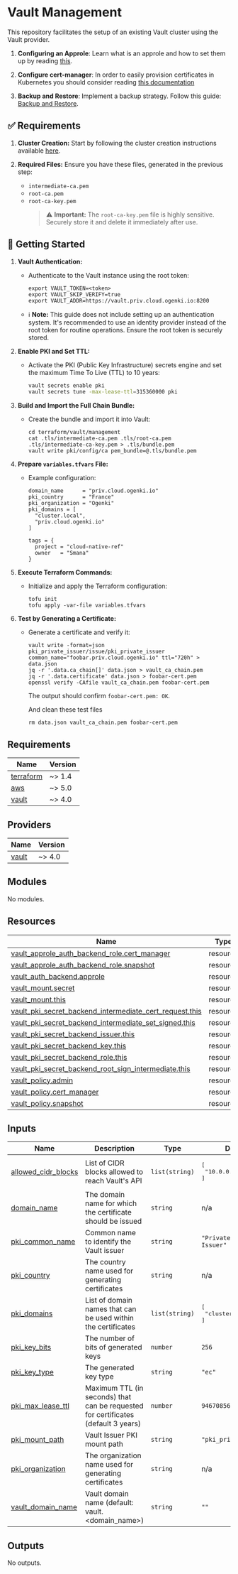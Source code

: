# Vault Management

This repository facilitates the setup of an existing Vault cluster using the Vault provider.

1. **Configuring an Approle**: Learn what is an approle and how to set them up by reading [this](docs/approle.md).

2. **Configure cert-manager**: In order to easily provision certificates in Kubernetes you should consider reading [this documentation](./docs/cert-manager.md)

3. **Backup and Restore**: Implement a backup strategy. Follow this guide: [Backup and Restore](./docs/backup_restore.md).


## ✅ Requirements

1. **Cluster Creation:** Start by following the cluster creation instructions available [here](../cluster/README.md).

2. **Required Files:** Ensure you have these files, generated in the previous step:
   - `intermediate-ca.pem`
   - `root-ca.pem`
   - `root-ca-key.pem`
     > ⚠️ **Important:** The `root-ca-key.pem` file is highly sensitive. Securely store it and delete it immediately after use.

## 🚀 Getting Started

1. **Vault Authentication:**
   - Authenticate to the Vault instance using the root token:

     ```console
     export VAULT_TOKEN=<token>
     export VAULT_SKIP_VERIFY=true
     export VAULT_ADDR=https://vault.priv.cloud.ogenki.io:8200
     ```

   - ℹ️ **Note:** This guide does not include setting up an authentication system. It's recommended to use an identity provider instead of the root token for routine operations. Ensure the root token is securely stored.

2. **Enable PKI and Set TTL:**
   - Activate the PKI (Public Key Infrastructure) secrets engine and set the maximum Time To Live (TTL) to 10 years:

     ```bash
     vault secrets enable pki
     vault secrets tune -max-lease-ttl=315360000 pki
     ```

3. **Build and Import the Full Chain Bundle:**
   - Create the bundle and import it into Vault:

     ```console
     cd terraform/vault/management
     cat .tls/intermediate-ca.pem .tls/root-ca.pem .tls/intermediate-ca-key.pem > .tls/bundle.pem
     vault write pki/config/ca pem_bundle=@.tls/bundle.pem
     ```

4. **Prepare `variables.tfvars` File:**
   - Example configuration:

     ```hcl
     domain_name      = "priv.cloud.ogenki.io"
     pki_country      = "France"
     pki_organization = "Ogenki"
     pki_domains = [
       "cluster.local",
       "priv.cloud.ogenki.io"
     ]

     tags = {
       project = "cloud-native-ref"
       owner   = "Smana"
     }
     ```

5. **Execute Terraform Commands:**
   - Initialize and apply the Terraform configuration:

     ```console
     tofu init
     tofu apply -var-file variables.tfvars
     ```

6. **Test by Generating a Certificate:**
   - Generate a certificate and verify it:

     ```console
     vault write -format=json pki_private_issuer/issue/pki_private_issuer common_name="foobar.priv.cloud.ogenki.io" ttl="720h" > data.json
     jq -r '.data.ca_chain[]' data.json > vault_ca_chain.pem
     jq -r '.data.certificate' data.json > foobar-cert.pem
     openssl verify -CAfile vault_ca_chain.pem foobar-cert.pem
     ```

     The output should confirm `foobar-cert.pem: OK`.

     And clean these test files
     ```console
     rm data.json vault_ca_chain.pem foobar-cert.pem
     ```

<!-- BEGIN_TF_DOCS -->
## Requirements

| Name | Version |
|------|---------|
| <a name="requirement_terraform"></a> [terraform](#requirement\_terraform) | ~> 1.4 |
| <a name="requirement_aws"></a> [aws](#requirement\_aws) | ~> 5.0 |
| <a name="requirement_vault"></a> [vault](#requirement\_vault) | ~> 4.0 |

## Providers

| Name | Version |
|------|---------|
| <a name="provider_vault"></a> [vault](#provider\_vault) | ~> 4.0 |

## Modules

No modules.

## Resources

| Name | Type |
|------|------|
| [vault_approle_auth_backend_role.cert_manager](https://registry.terraform.io/providers/hashicorp/vault/latest/docs/resources/approle_auth_backend_role) | resource |
| [vault_approle_auth_backend_role.snapshot](https://registry.terraform.io/providers/hashicorp/vault/latest/docs/resources/approle_auth_backend_role) | resource |
| [vault_auth_backend.approle](https://registry.terraform.io/providers/hashicorp/vault/latest/docs/resources/auth_backend) | resource |
| [vault_mount.secret](https://registry.terraform.io/providers/hashicorp/vault/latest/docs/resources/mount) | resource |
| [vault_mount.this](https://registry.terraform.io/providers/hashicorp/vault/latest/docs/resources/mount) | resource |
| [vault_pki_secret_backend_intermediate_cert_request.this](https://registry.terraform.io/providers/hashicorp/vault/latest/docs/resources/pki_secret_backend_intermediate_cert_request) | resource |
| [vault_pki_secret_backend_intermediate_set_signed.this](https://registry.terraform.io/providers/hashicorp/vault/latest/docs/resources/pki_secret_backend_intermediate_set_signed) | resource |
| [vault_pki_secret_backend_issuer.this](https://registry.terraform.io/providers/hashicorp/vault/latest/docs/resources/pki_secret_backend_issuer) | resource |
| [vault_pki_secret_backend_key.this](https://registry.terraform.io/providers/hashicorp/vault/latest/docs/resources/pki_secret_backend_key) | resource |
| [vault_pki_secret_backend_role.this](https://registry.terraform.io/providers/hashicorp/vault/latest/docs/resources/pki_secret_backend_role) | resource |
| [vault_pki_secret_backend_root_sign_intermediate.this](https://registry.terraform.io/providers/hashicorp/vault/latest/docs/resources/pki_secret_backend_root_sign_intermediate) | resource |
| [vault_policy.admin](https://registry.terraform.io/providers/hashicorp/vault/latest/docs/resources/policy) | resource |
| [vault_policy.cert_manager](https://registry.terraform.io/providers/hashicorp/vault/latest/docs/resources/policy) | resource |
| [vault_policy.snapshot](https://registry.terraform.io/providers/hashicorp/vault/latest/docs/resources/policy) | resource |

## Inputs

| Name | Description | Type | Default | Required |
|------|-------------|------|---------|:--------:|
| <a name="input_allowed_cidr_blocks"></a> [allowed\_cidr\_blocks](#input\_allowed\_cidr\_blocks) | List of CIDR blocks allowed to reach Vault's API | `list(string)` | <pre>[<br>  "10.0.0.0/16"<br>]</pre> | no |
| <a name="input_domain_name"></a> [domain\_name](#input\_domain\_name) | The domain name for which the certificate should be issued | `string` | n/a | yes |
| <a name="input_pki_common_name"></a> [pki\_common\_name](#input\_pki\_common\_name) | Common name to identify the Vault issuer | `string` | `"Private PKI - Vault Issuer"` | no |
| <a name="input_pki_country"></a> [pki\_country](#input\_pki\_country) | The country name used for generating certificates | `string` | n/a | yes |
| <a name="input_pki_domains"></a> [pki\_domains](#input\_pki\_domains) | List of domain names that can be used within the certificates | `list(string)` | <pre>[<br>  "cluster.local"<br>]</pre> | no |
| <a name="input_pki_key_bits"></a> [pki\_key\_bits](#input\_pki\_key\_bits) | The number of bits of generated keys | `number` | `256` | no |
| <a name="input_pki_key_type"></a> [pki\_key\_type](#input\_pki\_key\_type) | The generated key type | `string` | `"ec"` | no |
| <a name="input_pki_max_lease_ttl"></a> [pki\_max\_lease\_ttl](#input\_pki\_max\_lease\_ttl) | Maximum TTL (in seconds) that can be requested for certificates (default 3 years) | `number` | `94670856` | no |
| <a name="input_pki_mount_path"></a> [pki\_mount\_path](#input\_pki\_mount\_path) | Vault Issuer PKI mount path | `string` | `"pki_private_issuer"` | no |
| <a name="input_pki_organization"></a> [pki\_organization](#input\_pki\_organization) | The organization name used for generating certificates | `string` | n/a | yes |
| <a name="input_vault_domain_name"></a> [vault\_domain\_name](#input\_vault\_domain\_name) | Vault domain name (default: vault.<domain\_name>) | `string` | `""` | no |

## Outputs

No outputs.
<!-- END_TF_DOCS -->
